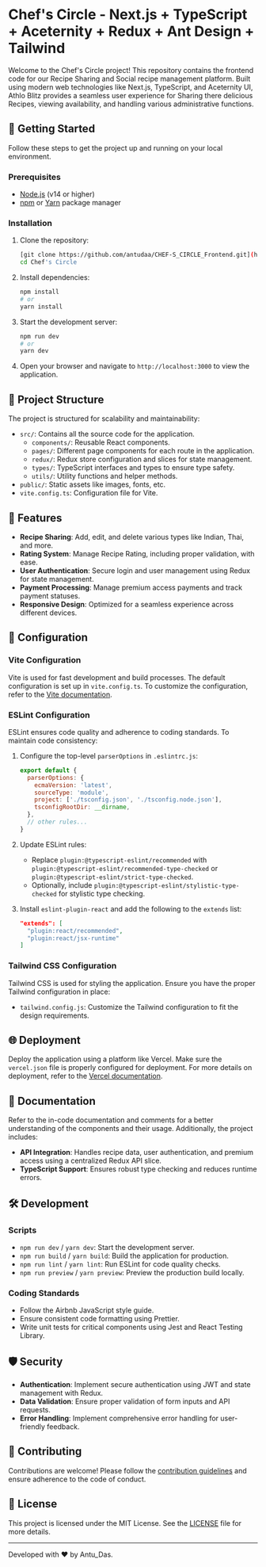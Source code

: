 # Chef's Circle - Next.js + TypeScript + Aceternity + Redux + Ant Design + Tailwind

Welcome to the Chef's Circle project! This repository contains the frontend code for our Recipe Sharing and Social recipe management platform. Built using modern web technologies like Next.js, TypeScript, and Aceternity UI, Athlo Blitz provides a seamless user experience for Sharing there delicious Recipes, viewing availability, and handling various administrative functions.

## 🚀 Getting Started

Follow these steps to get the project up and running on your local environment.

### Prerequisites

- [Node.js](https://nodejs.org/) (v14 or higher)
- [npm](https://www.npmjs.com/) or [Yarn](https://yarnpkg.com/) package manager

### Installation

1. Clone the repository:
    ```bash
    [git clone https://github.com/antudaa/CHEF-S_CIRCLE_Frontend.git](https://github.com/antudaa/CHEF-S_CIRCLE_Frontend.git)
    cd Chef's Circle
    ```

2. Install dependencies:
    ```bash
    npm install
    # or
    yarn install
    ```

3. Start the development server:
    ```bash
    npm run dev
    # or
    yarn dev
    ```

4. Open your browser and navigate to `http://localhost:3000` to view the application.

## 📂 Project Structure

The project is structured for scalability and maintainability:

- `src/`: Contains all the source code for the application.
  - `components/`: Reusable React components.
  - `pages/`: Different page components for each route in the application.
  - `redux/`: Redux store configuration and slices for state management.
  - `types/`: TypeScript interfaces and types to ensure type safety.
  - `utils/`: Utility functions and helper methods.
- `public/`: Static assets like images, fonts, etc.
- `vite.config.ts`: Configuration file for Vite.

## 🌟 Features

- **Recipe Sharing**: Add, edit, and delete various types like Indian, Thai, and more.
- **Rating System**: Manage Recipe Rating, including proper validation, with ease.
- **User Authentication**: Secure login and user management using Redux for state management.
- **Payment Processing**: Manage premium access payments and track payment statuses.
- **Responsive Design**: Optimized for a seamless experience across different devices.

## 🔧 Configuration

### Vite Configuration

Vite is used for fast development and build processes. The default configuration is set up in `vite.config.ts`. To customize the configuration, refer to the [Vite documentation](https://vitejs.dev/).

### ESLint Configuration

ESLint ensures code quality and adherence to coding standards. To maintain code consistency:

1. Configure the top-level `parserOptions` in `.eslintrc.js`:
    ```js
    export default {
      parserOptions: {
        ecmaVersion: 'latest',
        sourceType: 'module',
        project: ['./tsconfig.json', './tsconfig.node.json'],
        tsconfigRootDir: __dirname,
      },
      // other rules...
    }
    ```

2. Update ESLint rules:
    - Replace `plugin:@typescript-eslint/recommended` with `plugin:@typescript-eslint/recommended-type-checked` or `plugin:@typescript-eslint/strict-type-checked`.
    - Optionally, include `plugin:@typescript-eslint/stylistic-type-checked` for stylistic type checking.

3. Install `eslint-plugin-react` and add the following to the `extends` list:
    ```json
    "extends": [
      "plugin:react/recommended",
      "plugin:react/jsx-runtime"
    ]
    ```

### Tailwind CSS Configuration

Tailwind CSS is used for styling the application. Ensure you have the proper Tailwind configuration in place:

- `tailwind.config.js`: Customize the Tailwind configuration to fit the design requirements.

## 🌐 Deployment

Deploy the application using a platform like Vercel. Make sure the `vercel.json` file is properly configured for deployment. For more details on deployment, refer to the [Vercel documentation](https://vercel.com/docs).

## 📘 Documentation

Refer to the in-code documentation and comments for a better understanding of the components and their usage. Additionally, the project includes:
- **API Integration**: Handles recipe data, user authentication, and premium access using a centralized Redux API slice.
- **TypeScript Support**: Ensures robust type checking and reduces runtime errors.

## 🛠️ Development

### Scripts

- `npm run dev` / `yarn dev`: Start the development server.
- `npm run build` / `yarn build`: Build the application for production.
- `npm run lint` / `yarn lint`: Run ESLint for code quality checks.
- `npm run preview` / `yarn preview`: Preview the production build locally.

### Coding Standards

- Follow the Airbnb JavaScript style guide.
- Ensure consistent code formatting using Prettier.
- Write unit tests for critical components using Jest and React Testing Library.

## 🛡️ Security

- **Authentication**: Implement secure authentication using JWT and state management with Redux.
- **Data Validation**: Ensure proper validation of form inputs and API requests.
- **Error Handling**: Implement comprehensive error handling for user-friendly feedback.

## 🤝 Contributing

Contributions are welcome! Please follow the [contribution guidelines](CONTRIBUTING.md) and ensure adherence to the code of conduct.

## 📄 License

This project is licensed under the MIT License. See the [LICENSE](LICENSE) file for more details.

---

Developed with ❤️ by Antu_Das.

